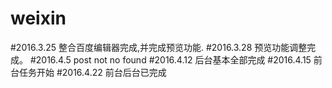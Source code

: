 # weixin
#2016.3.25 整合百度编辑器完成,并完成预览功能.
#2016.3.28 预览功能调整完成。
#2016.4.5  post not no found
#2016.4.12 后台基本全部完成
#2016.4.15 前台任务开始
#2016.4.22 前台后台已完成